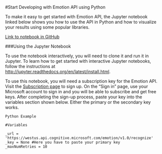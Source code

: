 <!--
NavPath: Emotion API
LinkLabel: Get Started in Python
Url: Emotion-api/documentation/GetStartedWithPython
Weight: 99
-->

#Start Developing with Emotion API using Python

To make it easy to get started with Emotion API, the Jupyter notebook linked below shows you how to use the API in Python and how to visualize your results using some popular libraries. 

[Link to notebook in GitHub](https://github.com/Microsoft/Cognitive-Emotion-Python/blob/master/Jupyter%20Notebook/Emotion%20Analysis%20Example.ipynb)

###Using the Jupyter Notebook

To use the notebook interactively, you will need to clone it and run it in Jupyter. To learn how to get started with interactive Jupyter notebooks, follow the instructions at http://jupyter.readthedocs.org/en/latest/install.html. 

To use this notebook, you will need a subscription key for the Emotion API. Visit the [Subscription page](https://www.microsoft.com/cognitive-services/en-us/sign-up) to sign up. On the “Sign in” page, use your Microsoft account to sign in and you will be able to subscribe and get free keys. After completing the sign-up process, paste your key into the variables section shown below. Either the primary or the secondary key works.

```
Python Example 

#Variables

_url = 'https://westus.api.cognitive.microsoft.com/emotion/v1.0/recognize'
_key = None #Here you have to paste your primary key
_maxNumRetries = 10

```
